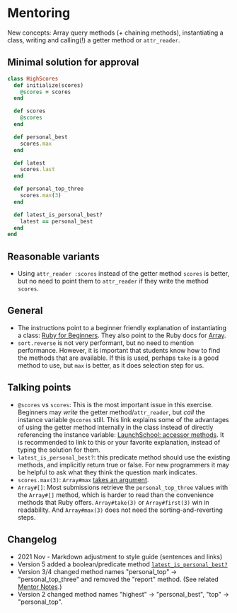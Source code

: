 # Mentoring

New concepts: Array query methods (+ chaining methods), instantiating a class, writing and calling(!) a getter method or `attr_reader`.

## Minimal solution for approval

```ruby
class HighScores
  def initialize(scores)
    @scores = scores
  end

  def scores
    @scores
  end

  def personal_best
    scores.max
  end

  def latest
    scores.last
  end

  def personal_top_three
    scores.max(3)
  end

  def latest_is_personal_best?
    latest == personal_best
  end
end
```

## Reasonable variants

- Using `attr_reader :scores` instead of the getter method `scores` is better, but no need to point them to `attr_reader` if they write the method `scores`.

## General

- The instructions point to a beginner friendly explanation of instantiating a class: [Ruby for Beginners][ruby for beginners].
  They also point to the Ruby docs for [Array][array].
- `sort.reverse` is not very performant, but no need to mention performance.
  However, it is important that students know how to find the methods that are available.
  If this is used, perhaps `take` is a good method to use, but `max` is better, as it does selection step for us.

## Talking points

- `@scores` vs `scores`: This is the most important issue in this exercise.
  Beginners may _write_ the getter method/`attr_reader`, but _call_ the instance variable `@scores` still.
  This link explains some of the advantages of using the getter method internally in the class instead of directly referencing the instance variable: [LaunchSchool: accessor methods][accessor methods].
  It is recommended to link to this or your favorite explanation, instead of typing the solution for them.
- `latest_is_personal_best?`: this predicate method should use the existing methods, and implicitly return true or false.
  For new programmers it may be helpful to ask what they think the question mark indicates.
- `scores.max(3)`: `Array#max` [takes an argument][array#max].
- `Array#[]`: Most submissions retrieve the `personal_top_three` values with the `Array#[]` method, which is harder to read than the convenience methods that Ruby offers.
  `Array#take(3)` or `Array#first(3)` win in readability.
  And `Array#max(3)` does not need the sorting-and-reverting steps.

## Changelog

- 2021 Nov - Markdown adjustment to style guide (sentences and links)
- Version 5 added a boolean/predicate method [`latest_is_personal_best?`][pr 1564]
- Version 3/4 changed method names "personal_top" -> "personal_top_three" and removed the "report" method. (See related [Mentor Notes][mentor notes].)
- Version 2 changed method names "highest" -> "personal_best", "top" -> "personal_top".

[array#max]: https://ruby-doc.org/core/Array.html#method-i-max
[array]: https://ruby-doc.org/core/Array.html
[mentor notes]: https://github.com/exercism/website-copy/blob/aa66a176756313687baf214bbb051e1c3fc0f832/tracks/ruby/exercises/high-scores/mentoring.md
[ruby for beginners]: http://ruby-for-beginners.rubymonstas.org/writing_classes/initializers.html
[accessor methods]: https://launchschool.com/books/oo_ruby/read/classes_and_objects_part1#accessormethodsinaction
[pr 1564]: https://github.com/exercism/problem-specifications/pull/1564
